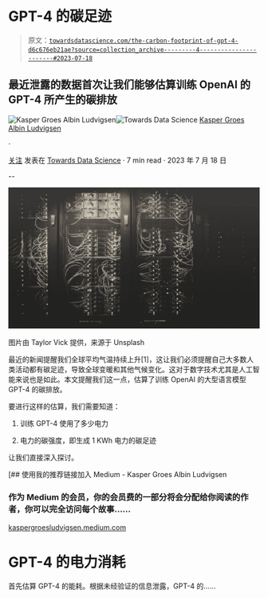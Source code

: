 # GPT-4 的碳足迹

> 原文：[`towardsdatascience.com/the-carbon-footprint-of-gpt-4-d6c676eb21ae?source=collection_archive---------4-----------------------#2023-07-18`](https://towardsdatascience.com/the-carbon-footprint-of-gpt-4-d6c676eb21ae?source=collection_archive---------4-----------------------#2023-07-18)

## 最近泄露的数据首次让我们能够估算训练 OpenAI 的 GPT-4 所产生的碳排放

[](https://kaspergroesludvigsen.medium.com/?source=post_page-----d6c676eb21ae--------------------------------)![Kasper Groes Albin Ludvigsen](https://kaspergroesludvigsen.medium.com/?source=post_page-----d6c676eb21ae--------------------------------)[](https://towardsdatascience.com/?source=post_page-----d6c676eb21ae--------------------------------)![Towards Data Science](https://towardsdatascience.com/?source=post_page-----d6c676eb21ae--------------------------------) [Kasper Groes Albin Ludvigsen](https://kaspergroesludvigsen.medium.com/?source=post_page-----d6c676eb21ae--------------------------------)

·

[关注](https://medium.com/m/signin?actionUrl=https%3A%2F%2Fmedium.com%2F_%2Fsubscribe%2Fuser%2Fba0b31bed21a&operation=register&redirect=https%3A%2F%2Ftowardsdatascience.com%2Fthe-carbon-footprint-of-gpt-4-d6c676eb21ae&user=Kasper+Groes+Albin+Ludvigsen&userId=ba0b31bed21a&source=post_page-ba0b31bed21a----d6c676eb21ae---------------------post_header-----------) 发表在 [Towards Data Science](https://towardsdatascience.com/?source=post_page-----d6c676eb21ae--------------------------------) · 7 min read · 2023 年 7 月 18 日

--

[](https://medium.com/m/signin?actionUrl=https%3A%2F%2Fmedium.com%2F_%2Fbookmark%2Fp%2Fd6c676eb21ae&operation=register&redirect=https%3A%2F%2Ftowardsdatascience.com%2Fthe-carbon-footprint-of-gpt-4-d6c676eb21ae&source=-----d6c676eb21ae---------------------bookmark_footer-----------)![](img/a1cfe5cfdb78e054e76587a5d51276e3.png)

图片由 Taylor Vick 提供，来源于 Unsplash

最近的新闻提醒我们全球平均气温持续上升[1]，这让我们必须提醒自己大多数人类活动都有碳足迹，导致全球变暖和其他气候变化。这对于数字技术尤其是人工智能来说也是如此。本文提醒我们这一点，估算了训练 OpenAI 的大型语言模型 GPT-4 的碳排放。

要进行这样的估算，我们需要知道：

1.  训练 GPT-4 使用了多少电力

1.  电力的碳强度，即生成 1 KWh 电力的碳足迹

让我们直接深入探讨。

[](https://kaspergroesludvigsen.medium.com/membership?source=post_page-----d6c676eb21ae--------------------------------) [## 使用我的推荐链接加入 Medium - Kasper Groes Albin Ludvigsen

### 作为 Medium 的会员，你的会员费的一部分将会分配给你阅读的作者，你可以完全访问每个故事……

[kaspergroesludvigsen.medium.com](https://kaspergroesludvigsen.medium.com/membership?source=post_page-----d6c676eb21ae--------------------------------)

# GPT-4 的电力消耗

首先估算 GPT-4 的能耗。根据未经验证的信息泄露，GPT-4 的……
